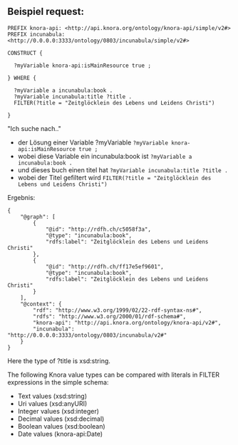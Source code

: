 ## Beispiel request:

```
PREFIX knora-api: <http://api.knora.org/ontology/knora-api/simple/v2#>
PREFIX incunabula: <http://0.0.0.0:3333/ontology/0803/incunabula/simple/v2#>

CONSTRUCT {

  ?myVariable knora-api:isMainResource true ;

} WHERE {

  ?myVariable a incunabula:book .
  ?myVariable incunabula:title ?title .
  FILTER(?title = "Zeitglöcklein des Lebens und Leidens Christi")
  
}
```

"Ich suche nach.."

 - der Lösung einer Variable ?myVariable ``` ?myVariable knora-api:isMainResource true ; ```
 - wobei diese Variable ein incunabula:book ist ``` ?myVariable a incunabula:book . ```
 - und dieses buch einen titel hat ```?myVariable incunabula:title ?title .```
 - wobei der Titel gefiltert wird ``` FILTER(?title = "Zeitglöcklein des Lebens und Leidens Christi") ```
 
 
 Ergebnis: 
 
 ```
 {
     "@graph": [
         {
             "@id": "http://rdfh.ch/c5058f3a",
             "@type": "incunabula:book",
             "rdfs:label": "Zeitglöcklein des Lebens und Leidens Christi"
         },
         {
             "@id": "http://rdfh.ch/ff17e5ef9601",
             "@type": "incunabula:book",
             "rdfs:label": "Zeitglöcklein des Lebens und Leidens Christi"
         }
     ],
     "@context": {
         "rdf": "http://www.w3.org/1999/02/22-rdf-syntax-ns#",
         "rdfs": "http://www.w3.org/2000/01/rdf-schema#",
         "knora-api": "http://api.knora.org/ontology/knora-api/v2#",
         "incunabula": "http://0.0.0.0:3333/ontology/0803/incunabula/v2#"
     }
 }
 ```
 
 Here the type of ?title is xsd:string.
 
 The following Knora value types can be compared with literals in FILTER expressions in the simple schema:
 
 - Text values (xsd:string)
 - Uri values (xsd:anyURI)
 - Integer values (xsd:integer)
 - Decimal values (xsd:decimal)
 - Boolean values (xsd:boolean)
 - Date values (knora-api:Date)
